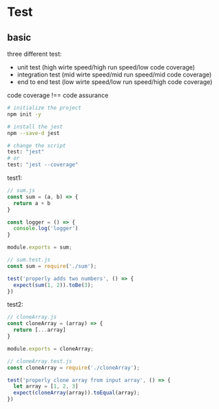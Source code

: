 # Test

## basic

three different test:
- unit test (high wirte speed/high run speed/low code coverage)
- integration test (mid wirte speed/mid run speed/mid code coverage)
- end to end test (low wirte speed/low run speed/high code coverage)

code coverage !== code assurance

```bash
# initialize the project
npm init -y

# install the jest
npm --save-d jest

# change the script
test: "jest"
# or
test: "jest --coverage"
```

test1:
```js
// sum.js
const sum = (a, b) => {
  return a + b
}

const logger = () => {
  console.log('logger')
}

module.exports = sum;
```

```js
// sum.test.js
const sum = require('./sum');

test('properly adds two numbers', () => {
  expect(sum(1, 2)).toBe(3);
})
```

test2:

```js
// cloneArray.js
const cloneArray = (array) => {
  return [...array]
}

module.exports = cloneArray;
```

```js
// cloneArray.test.js
const cloneArray = require('./cloneArray');

test('properly clone array from input array', () => {
  let array = [1, 2, 3]
  expect(cloneArray(array)).toEqual(array);
})
```
